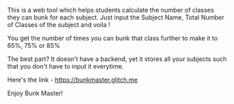 This is a web tool which helps students calculate the number of classes they can bunk for each subject. 
Just input the Subject Name, Total Number of Classes of the subject and voila !

You get the number of times you can bunk that class further to make it to 65%, 75% or 85%

The best part?
It doesn't have a backend, yet it stores all your subjects such that you don't have to input it everytime.

Here's the link - https://bunkmaster.glitch.me

Enjoy Bunk Master!
